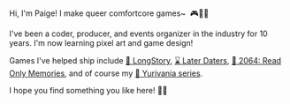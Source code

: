 Hi, I'm Paige!
I make queer comfortcore games~  🎮🍵🌷

I've been a coder, producer, and events organizer in the industry for 10 years.
I'm now learning pixel art and game design!

Games I've helped ship include [🏫 LongStory](https://www.longstorygame.com/), [⌛ Later Daters](https://www.laterdatersgame.com/), [🤖 2064: Read Only Memories](https://2064.io/), and of course my [🌙 Yurivania series](https://mxashlynn.itch.io/yurivania).

I hope you find something you like here! 💖🎶
